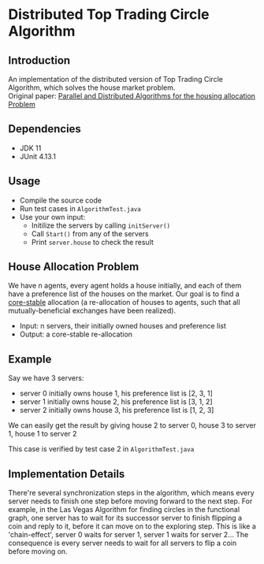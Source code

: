 # Distributed Top Trading Circle Algorithm

## Introduction
An implementation of the distributed version of Top Trading Circle Algorithm, which solves the house market problem.  
Original paper: [Parallel and Distributed Algorithms for the housing allocation Problem](https://arxiv.org/abs/1905.03111)

## Dependencies
- JDK 11
- JUnit 4.13.1

## Usage
- Compile the source code
- Run test cases in `AlgorithmTest.java`
- Use your own input:
  - Initilize the servers by calling `initServer()`
  - Call `Start()` from any of the servers
  - Print `server.house` to check the result
  
## House Allocation Problem
We have n agents, every agent holds a house initially, and each of them have a preference list of the houses on the market. Our goal is to find a [core-stable](https://en.wikipedia.org/wiki/Core_(game_theory)) allocation (a re-allocation of houses to agents, such that all mutually-beneficial exchanges have been realized).  

- Input: n servers, their initially owned houses and preference list
- Output: a core-stable re-allocation  

## Example
Say we have 3 servers:
- server 0 initially owns house 1, his preference list is [2, 3, 1]
- server 1 initially owns house 2, his preference list is [3, 1, 2]
- server 2 initially owns house 3, his preference list is [1, 2, 3]

We can easily get the result by giving house 2 to server 0, house 3 to server 1, house 1 to server 2

This case is verified by test case 2 in `AlgorithmTest.java`


## Implementation Details
There're several synchronization steps in the algorithm, which means every server needs to finish one step before moving forward to the next step. For example, in the Las Vegas Algorithm for finding circles in the functional graph, one server has to wait for its successor server to finish flipping a coin and reply to it, before it can move on to the exploring step. This is like a 'chain-effect', server 0 waits for server 1, server 1 waits for server 2... The consequence is every server needs to wait for all servers to flip a coin before moving on. 
